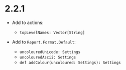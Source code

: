 # 2.2.1

* Add to actions:
  * `topLevelNames: Vector[String]`

* Add to `Report.Format.Default`:
  * `uncolouredUnicode: Settings`
  * `uncolouredAscii: Settings`
  * `def addColour(uncoloured: Settings): Settings`
